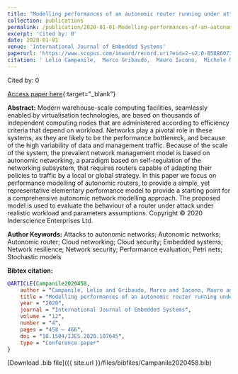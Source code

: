 ```yaml
---
title: "Modelling performances of an autonomic router running under attack"
collection: publications
permalink: /publication/2020-01-01-Modelling-performances-of-an-autonomic-router-running-under-attack
excerpt: 'Cited by: 0'
date: 2020-01-01
venue: 'International Journal of Embedded Systems'
paperurl: 'https://www.scopus.com/inward/record.uri?eid=2-s2.0-85086073860&doi=10.1504%2fIJES.2020.107645&partnerID=40&md5=ec89b339ab5455fab3edd6db585c3aa5'
citation: ' Lelio Campanile,  Marco Gribaudo,  Mauro Iacono,  Michele Mastroianni, &quot;Modelling performances of an autonomic router running under attack.&quot; International Journal of Embedded Systems, 2020.'
---
```

Cited by: 0

[Access paper here](https://www.scopus.com/inward/record.uri?eid=2-s2.0-85086073860&doi=10.1504%2fIJES.2020.107645&partnerID=40&md5=ec89b339ab5455fab3edd6db585c3aa5){:target="_blank"}

 __Abstract:__ Modern warehouse-scale computing facilities, seamlessly enabled by virtualisation technologies, are based on thousands of independent computing nodes that are administered according to efficiency criteria that depend on workload. Networks play a pivotal role in these systems, as they are likely to be the performance bottleneck, and because of the high variability of data and management traffic. Because of the scale of the system, the prevalent network management model is based on autonomic networking, a paradigm based on self-regulation of the networking subsystem, that requires routers capable of adapting their policies to traffic by a local or global strategy. In this paper we focus on performance modelling of autonomic routers, to provide a simple, yet representative elementary performance model to provide a starting point for a comprehensive autonomic network modelling approach. The proposed model is used to evaluate the behaviour of a router under attack under realistic workload and parameters assumptions. Copyright © 2020 Inderscience Enterprises Ltd.

 __Author Keywords:__ Attacks to autonomic networks; Autonomic networks; Autonomic router; Cloud networking; Cloud security; Embedded systems; Network resilience; Network security; Performance evaluation; Petri nets; Stochastic models

 __Bibtex citation:__ 
```bibtex 
@ARTICLE{Campanile2020458,
    author = "Campanile, Lelio and Gribaudo, Marco and Iacono, Mauro and Mastroianni, Michele",
    title = "Modelling performances of an autonomic router running under attack",
    year = "2020",
    journal = "International Journal of Embedded Systems",
    volume = "12",
    number = "4",
    pages = "458 – 466",
    doi = "10.1504/IJES.2020.107645",
    type = "Conference paper"
}

``` 
[Download .bib file]({{ site.url }}/files/bibfiles/Campanile2020458.bib) 
